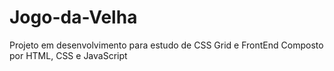 # Jogo-da-Velha

Projeto em desenvolvimento para estudo de CSS Grid e FrontEnd
Composto por HTML, CSS e JavaScript
